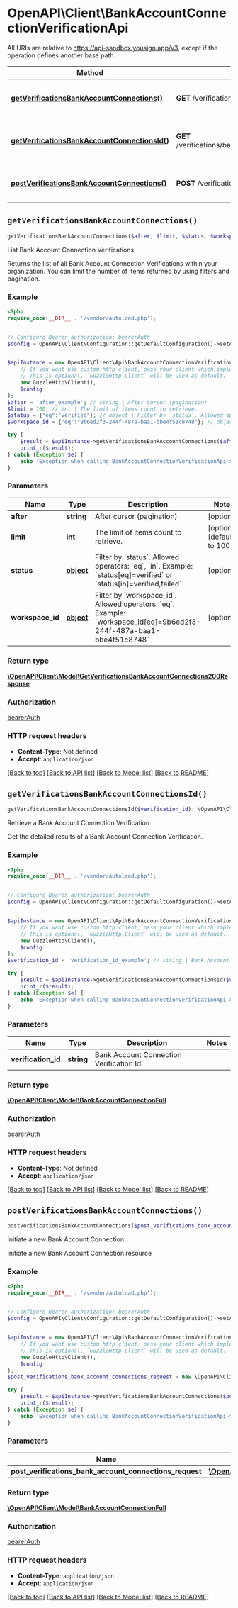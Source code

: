 # OpenAPI\Client\BankAccountConnectionVerificationApi

All URIs are relative to https://api-sandbox.yousign.app/v3, except if the operation defines another base path.

| Method | HTTP request | Description |
| ------------- | ------------- | ------------- |
| [**getVerificationsBankAccountConnections()**](BankAccountConnectionVerificationApi.md#getVerificationsBankAccountConnections) | **GET** /verifications/bank_account_connections | List Bank Account Connection Verifications |
| [**getVerificationsBankAccountConnectionsId()**](BankAccountConnectionVerificationApi.md#getVerificationsBankAccountConnectionsId) | **GET** /verifications/bank_account_connections/{verificationId} | Retrieve a Bank Account Connection Verification |
| [**postVerificationsBankAccountConnections()**](BankAccountConnectionVerificationApi.md#postVerificationsBankAccountConnections) | **POST** /verifications/bank_account_connections | Initiate a new Bank Account Connection |


## `getVerificationsBankAccountConnections()`

```php
getVerificationsBankAccountConnections($after, $limit, $status, $workspace_id): \OpenAPI\Client\Model\GetVerificationsBankAccountConnections200Response
```

List Bank Account Connection Verifications

Returns the list of all Bank Account Connection Verifications within your organization. You can limit the number of items returned by using filters and pagination.

### Example

```php
<?php
require_once(__DIR__ . '/vendor/autoload.php');


// Configure Bearer authorization: bearerAuth
$config = OpenAPI\Client\Configuration::getDefaultConfiguration()->setAccessToken('YOUR_ACCESS_TOKEN');


$apiInstance = new OpenAPI\Client\Api\BankAccountConnectionVerificationApi(
    // If you want use custom http client, pass your client which implements `GuzzleHttp\ClientInterface`.
    // This is optional, `GuzzleHttp\Client` will be used as default.
    new GuzzleHttp\Client(),
    $config
);
$after = 'after_example'; // string | After cursor (pagination)
$limit = 100; // int | The limit of items count to retrieve.
$status = {"eq":"verified"}; // object | Filter by `status`. Allowed operators: `eq`, `in`. Example: `status[eq]=verified` or `status[in]=verified,failed`
$workspace_id = {"eq":"9b6ed2f3-244f-487a-baa1-bbe4f51c8748"}; // object | Filter by `workspace_id`. Allowed operators: `eq`. Example: `workspace_id[eq]=9b6ed2f3-244f-487a-baa1-bbe4f51c8748`

try {
    $result = $apiInstance->getVerificationsBankAccountConnections($after, $limit, $status, $workspace_id);
    print_r($result);
} catch (Exception $e) {
    echo 'Exception when calling BankAccountConnectionVerificationApi->getVerificationsBankAccountConnections: ', $e->getMessage(), PHP_EOL;
}
```

### Parameters

| Name | Type | Description  | Notes |
| ------------- | ------------- | ------------- | ------------- |
| **after** | **string**| After cursor (pagination) | [optional] |
| **limit** | **int**| The limit of items count to retrieve. | [optional] [default to 100] |
| **status** | [**object**](../Model/.md)| Filter by &#x60;status&#x60;. Allowed operators: &#x60;eq&#x60;, &#x60;in&#x60;. Example: &#x60;status[eq]&#x3D;verified&#x60; or &#x60;status[in]&#x3D;verified,failed&#x60; | [optional] |
| **workspace_id** | [**object**](../Model/.md)| Filter by &#x60;workspace_id&#x60;. Allowed operators: &#x60;eq&#x60;. Example: &#x60;workspace_id[eq]&#x3D;9b6ed2f3-244f-487a-baa1-bbe4f51c8748&#x60; | [optional] |

### Return type

[**\OpenAPI\Client\Model\GetVerificationsBankAccountConnections200Response**](../Model/GetVerificationsBankAccountConnections200Response.md)

### Authorization

[bearerAuth](../../README.md#bearerAuth)

### HTTP request headers

- **Content-Type**: Not defined
- **Accept**: `application/json`

[[Back to top]](#) [[Back to API list]](../../README.md#endpoints)
[[Back to Model list]](../../README.md#models)
[[Back to README]](../../README.md)

## `getVerificationsBankAccountConnectionsId()`

```php
getVerificationsBankAccountConnectionsId($verification_id): \OpenAPI\Client\Model\BankAccountConnectionFull
```

Retrieve a Bank Account Connection Verification

Get the detailed results of a Bank Account Connection Verification.

### Example

```php
<?php
require_once(__DIR__ . '/vendor/autoload.php');


// Configure Bearer authorization: bearerAuth
$config = OpenAPI\Client\Configuration::getDefaultConfiguration()->setAccessToken('YOUR_ACCESS_TOKEN');


$apiInstance = new OpenAPI\Client\Api\BankAccountConnectionVerificationApi(
    // If you want use custom http client, pass your client which implements `GuzzleHttp\ClientInterface`.
    // This is optional, `GuzzleHttp\Client` will be used as default.
    new GuzzleHttp\Client(),
    $config
);
$verification_id = 'verification_id_example'; // string | Bank Account Connection Verification Id

try {
    $result = $apiInstance->getVerificationsBankAccountConnectionsId($verification_id);
    print_r($result);
} catch (Exception $e) {
    echo 'Exception when calling BankAccountConnectionVerificationApi->getVerificationsBankAccountConnectionsId: ', $e->getMessage(), PHP_EOL;
}
```

### Parameters

| Name | Type | Description  | Notes |
| ------------- | ------------- | ------------- | ------------- |
| **verification_id** | **string**| Bank Account Connection Verification Id | |

### Return type

[**\OpenAPI\Client\Model\BankAccountConnectionFull**](../Model/BankAccountConnectionFull.md)

### Authorization

[bearerAuth](../../README.md#bearerAuth)

### HTTP request headers

- **Content-Type**: Not defined
- **Accept**: `application/json`

[[Back to top]](#) [[Back to API list]](../../README.md#endpoints)
[[Back to Model list]](../../README.md#models)
[[Back to README]](../../README.md)

## `postVerificationsBankAccountConnections()`

```php
postVerificationsBankAccountConnections($post_verifications_bank_account_connections_request): \OpenAPI\Client\Model\BankAccountConnectionFull
```

Initiate a new Bank Account Connection

Initiate a new Bank Account Connection resource

### Example

```php
<?php
require_once(__DIR__ . '/vendor/autoload.php');


// Configure Bearer authorization: bearerAuth
$config = OpenAPI\Client\Configuration::getDefaultConfiguration()->setAccessToken('YOUR_ACCESS_TOKEN');


$apiInstance = new OpenAPI\Client\Api\BankAccountConnectionVerificationApi(
    // If you want use custom http client, pass your client which implements `GuzzleHttp\ClientInterface`.
    // This is optional, `GuzzleHttp\Client` will be used as default.
    new GuzzleHttp\Client(),
    $config
);
$post_verifications_bank_account_connections_request = new \OpenAPI\Client\Model\PostVerificationsBankAccountConnectionsRequest(); // \OpenAPI\Client\Model\PostVerificationsBankAccountConnectionsRequest

try {
    $result = $apiInstance->postVerificationsBankAccountConnections($post_verifications_bank_account_connections_request);
    print_r($result);
} catch (Exception $e) {
    echo 'Exception when calling BankAccountConnectionVerificationApi->postVerificationsBankAccountConnections: ', $e->getMessage(), PHP_EOL;
}
```

### Parameters

| Name | Type | Description  | Notes |
| ------------- | ------------- | ------------- | ------------- |
| **post_verifications_bank_account_connections_request** | [**\OpenAPI\Client\Model\PostVerificationsBankAccountConnectionsRequest**](../Model/PostVerificationsBankAccountConnectionsRequest.md)|  | [optional] |

### Return type

[**\OpenAPI\Client\Model\BankAccountConnectionFull**](../Model/BankAccountConnectionFull.md)

### Authorization

[bearerAuth](../../README.md#bearerAuth)

### HTTP request headers

- **Content-Type**: `application/json`
- **Accept**: `application/json`

[[Back to top]](#) [[Back to API list]](../../README.md#endpoints)
[[Back to Model list]](../../README.md#models)
[[Back to README]](../../README.md)
